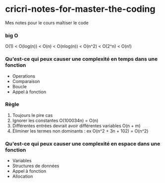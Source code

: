 # cricri-notes-for-master-the-coding
Mes notes pour le cours maîtiser le code

### big O
O(1) < O(log(n)) < O(n) < O(nlog(n)) < O(n^2) < O(2^n) < O(n!)

### Qu'est-ce qui peux causer une complexité en temps dans une fonction
- Operations
- Comparaison
- Boucle
- Appel à fonction

### Règle
1) Toujours le pire cas
2) Ignorer les constantes O(100034n) = O(n)
3) Différentes entrées devrait avoir différentes variables O(n + m)
4) Éliminer les termes non dominants : ex O(n^2 + 3n + 102) = O(n^2)

### Qu'est-ce qui peux causer une complexité en espace dans une fonction
- Variables
- Structures de données
- Appel à fonction
- Allocation